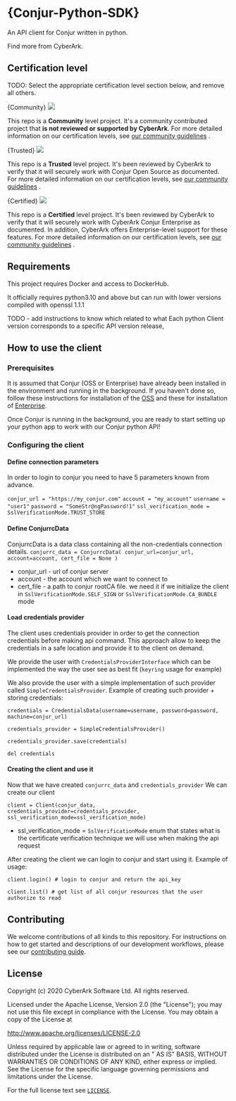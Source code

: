 # {Conjur-Python-SDK}

An API client for Conjur written in python.

Find more from CyberArk.

## Certification level

TODO: Select the appropriate certification level section below, and remove all others.

{Community}
![](https://img.shields.io/badge/Certification%20Level-Community-28A745?link=https://github.com/cyberark/community/blob/master/Conjur/conventions/certification-levels.md)

This repo is a **Community** level project. It's a community contributed project that **is not reviewed or supported by
CyberArk**. For more detailed information on our certification levels,
see [our community guidelines](https://github.com/cyberark/community/blob/master/Conjur/conventions/certification-levels.md#community)
.

{Trusted}
![](https://img.shields.io/badge/Certification%20Level-Trusted-007BFF?link=https://github.com/cyberark/community/blob/master/Conjur/conventions/certification-levels.md)

This repo is a **Trusted** level project. It's been reviewed by CyberArk to verify that it will securely work with
Conjur Open Source as documented. For more detailed information on our certification levels, see
[our community guidelines](https://github.com/cyberark/community/blob/master/Conjur/conventions/certification-levels.md#community)
.

{Certified}
![](https://img.shields.io/badge/Certification%20Level-Certified-6C757D?link=https://github.com/cyberark/community/blob/master/Conjur/conventions/certification-levels.md)

This repo is a **Certified** level project. It's been reviewed by CyberArk to verify that it will securely work with
CyberArk Conjur Enterprise as documented. In addition, CyberArk offers Enterprise-level support for these features. For
more detailed information on our certification levels,
see [our community guidelines](https://github.com/cyberark/community/blob/master/Conjur/conventions/certification-levels.md#community)
.

## Requirements

This project requires Docker and access to DockerHub.

It officially requires python3.10 and above but can run with lower versions compiled with openssl 1.1.1

TODO - add instructions to know which related to what Each python Client version corresponds to a specific API version
release,

## How to use the client

### Prerequisites

It is assumed that Conjur (OSS or Enterprise) have already been installed in the environment and running in the
background. If you haven't done so, follow these instructions for installation of
the [OSS](https://docs.conjur.org/Latest/en/Content/OSS/Installation/Install_methods.htm) and these for installation
of [Enterprise](https://docs.cyberark.com/Product-Doc/OnlineHelp/AAM-DAP/Latest/en/Content/HomeTilesLPs/LP-Tile2.htm).

Once Conjur is running in the background, you are ready to start setting up your python app to work with our Conjur
python API!

### Configuring the client

#### Define connection parameters

In order to login to conjur you need to have 5 parameters known from advance.

`conjur_url = "https://my_conjur.com"`
`account = "my_account"`
`username = "user1"`
`password = "SomeStr@ngPassword!1"`
`ssl_verification_mode = SslVerificationMode.TRUST_STORE`

#### Define ConjurrcData

ConjurrcData is a data class containing all the non-credentials connection details.
`conjurrc_data = ConjurrcData(
conjur_url=conjur_url, account=account, cert_file = None
)`

* conjur_url - url of conjur server
* account - the account which we want to connect to
* cert_file - a path to conjur rootCA file. we need it if we initialize the client in `SslVerificationMode.SELF_SIGN`
  or `SslVerificationMode.CA_BUNDLE` mode

#### Load credentials provider

The client uses credentials provider in order to get the connection credentials before making api command. This approach
allow to keep the credentials in a safe location and provide it to the client on demand.

We provide the user with `CredentialsProviderInterface` which can be implemented the way the user see as best
fit (`keyring` usage for example)

We also provide the user with a simple implementation of such provider called `SimpleCredentialsProvider`.
Example of creating such provider + storing credentials:

`credentials = CredentialsData(username=username, password=password, machine=conjur_url)`

`credentials_provider = SimpleCredentialsProvider()`

`credentials_provider.save(credentials)`

`del credentials`

#### Creating the client and use it
Now that we have created `conjurrc_data` and `credentials_provider`
We can create our client

`client = Client(conjur_data, credentials_provider=credentials_provider,
                ssl_verification_mode=ssl_verification_mode)`

* ssl_verification_mode = `SslVerificationMode` enum that states what is the certificate verification technique we will use when making the api request

After creating the client we can login to conjur and start using it. Example of usage:

`client.login() # login to conjur and return the api_key`

`client.list() # get list of all conjur resources that the user authorize to read`

## Contributing

We welcome contributions of all kinds to this repository. For instructions on how to get started and descriptions of our
development workflows, please see our [contributing guide](CONTRIBUTING.md).

## License

Copyright (c) 2020 CyberArk Software Ltd. All rights reserved.

Licensed under the Apache License, Version 2.0 (the "License"); you may not use this file except in compliance with the
License. You may obtain a copy of the License at

http://www.apache.org/licenses/LICENSE-2.0

Unless required by applicable law or agreed to in writing, software distributed under the License is distributed on an "
AS IS" BASIS, WITHOUT WARRANTIES OR CONDITIONS OF ANY KIND, either express or implied. See the License for the specific
language governing permissions and limitations under the License.

For the full license text see [`LICENSE`](LICENSE).
